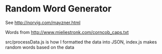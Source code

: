 # Random Word Generator

See http://norvig.com/mayzner.html

Words from http://www.mieliestronk.com/corncob_caps.txt

src/processData.js is how I formatted the data into JSON, index.js makes random words based on the data